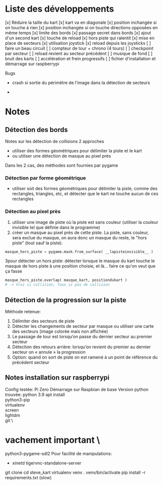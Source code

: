 # Liste des développements
[x] Réduire la taille du kart
[x] kart va en diagonale
[x] position inchangée si on touche à rien
[x] position inchangée si on touche directions opposées en même temps
[x] limite des bords
[x] passage secret dans bords
[x] ajout d'un second kart
[x] touche de reload
[x] hors piste qui ralentit
[x] mise en place de secteurs
[x] utilisation joystick
[x] reload depuis les joysticks
[ ] faire un beau circuit
[ ] compteur de tour + chrono (4 tours)
[ ] checkpoint par secteur
[ ] reload revient au secteur précédent
[ ] musique de fond
[ ] bruit des karts
[ ] accélération et frein progressifs
[ ] fichier d'installation et démarrage sur raspberrypi 

Bugs
- crash si sortie du périmètre de l'image dans la détection de secteurs
*
# Notes #
## Détection des bords
Notes sur les détection de collisions
2 approches
- utiliser des formes géométriques pour délimiter la piste et le kart
- ou utiliser une détection de masque au pixel près

Dans les 2 cas, des méthodes sont fournies par pygame
 
### Détection par forme géométrique 
- utiliser soit des formes géométriques pour délimiter la piste, comme des rectangles, triangles, etc, et détecter que le kart ne touche aucun de ces rectangles


### Détection au pixel près
1. utiliser une image de piste où la piste est sans couleur (utiliser la couleur invisible tel que définie dans le programme)
2. créer un masque au pixel près de cette piste. La piste, sans couleur, sera exclue du masque, on aura donc un masque du reste, le "hors piste" (tout sauf la piste).
```python
masque_hors_piste = pygame.mask.from_surface( __lapisteinvisible__ )
```
3pour détecter un hors piste: détecter lorsque le masque du kart touche le masque de hors piste à une position choisie, et là... faire ce qu'on veut que ça fasse
```python
masque_hors_piste.overlap( masque_kart, positiondukart )
# -> Vrai si collision, faux si pas de collision
```

## Détection de la progression sur la piste

Méthode retenue: 
1. Délimiter des secteurs de piste
2. Détecter les changements de secteur par masque ou utiliser une carte des secteurs (image colorée mais non affichée)
3. Le passage de tour est lorsqu’on passe du dernier secteur au premier secteur
4. Détection des retours arrière: lorsqu’on revient du premier au dernier secteur on « annule » la progression
5. Option: quand on sort de piste on est ramené à un point de référence du précédent secteur 


## Notes installation sur raspberrypi 
Config testée: Pi Zero 
Démarrage sur Raspbian de base 
Version python trouvée: python 3.9
apt install \
 python3-pip \
 virtualenv \
 screen \
 lightdm \
 git \
 # vachement important \
 python3-pygame-sdl2
Pour facilité de manipulations:
- xinetd tigervnc-standalone-server


git clone <remote>
cd steve_kart
virtualenv venv
. venv/bin/activate
pip install -r requirements.txt (slow)
